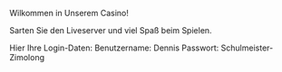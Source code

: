 Wilkommen in Unserem Casino!

Sarten Sie den Liveserver und viel Spaß beim Spielen.

Hier Ihre Login-Daten:  Benutzername: Dennis
                        Passwort: Schulmeister-Zimolong
